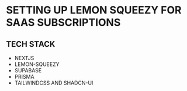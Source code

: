 # SETTING UP LEMON SQUEEZY FOR SAAS SUBSCRIPTIONS

## TECH STACK

- NEXTJS
- LEMON-SQUEEZY
- SUPABASE
- PRISMA
- TAILWINDCSS AND SHADCN-UI
